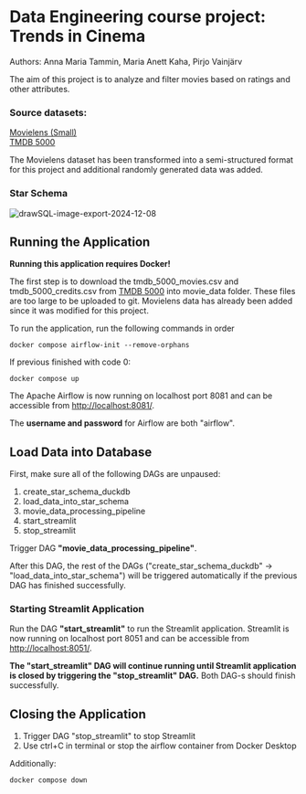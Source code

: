 # Data Engineering course project: Trends in Cinema
Authors: Anna Maria Tammin, Maria Anett Kaha, Pirjo Vainjärv

The aim of this project is to analyze and filter movies based on ratings and other attributes.

### Source datasets:
[Movielens (Small)](https://grouplens.org/datasets/movielens/latest/) <br>
[TMDB 5000](https://www.kaggle.com/datasets/tmdb/tmdb-movie-metadata/data?select=tmdb_5000_movies.csv)

The Movielens dataset has been transformed into a semi-structured format for this project and additional randomly generated data was added.

### Star Schema
![drawSQL-image-export-2024-12-08](https://github.com/user-attachments/assets/e86916e8-46f6-437e-918a-25e94dafb686)

## Running the Application

<b>Running this application requires Docker!</b>

The first step is to download the tmdb_5000_movies.csv and tmdb_5000_credits.csv from [TMDB 5000](https://www.kaggle.com/datasets/tmdb/tmdb-movie-metadata/data?select=tmdb_5000_movies.csv) into movie_data folder. These files are too large to be uploaded to git. Movielens data has already been added since it was modified for this project.

To run the application, run the following commands in order
```
docker compose airflow-init --remove-orphans
```
If previous finished with code 0:
```
docker compose up
```

The Apache Airflow is now running on localhost port 8081 and can be accessible from [http://localhost:8081/](http://localhost:8081/).

The <b>username and password</b> for Airflow are both "airflow".


## Load Data into Database
First, make sure all of the following DAGs are unpaused:
1. create_star_schema_duckdb
2. load_data_into_star_schema
3. movie_data_processing_pipeline
4. start_streamlit
5. stop_streamlit

Trigger DAG <b>"movie_data_processing_pipeline"</b>.

After this DAG, the rest of the DAGs ("create_star_schema_duckdb" -> "load_data_into_star_schema") will be triggered automatically if the previous DAG has finished successfully.


### Starting Streamlit Application
Run the DAG <b>"start_streamlit"</b> to run the Streamlit application.
Streamlit is now running on localhost port 8051 and can be accessible from [http://localhost:8051/](http://localhost:8051/).

<b> The "start_streamlit" DAG will continue running until Streamlit application is closed by triggering the "stop_streamlit" DAG.</b> Both DAG-s should finish successfully.

## Closing the Application
1. Trigger DAG "stop_streamlit" to stop Streamlit
2. Use ctrl+C in terminal or stop the airflow container from Docker Desktop

Additionally:
```
docker compose down
```
